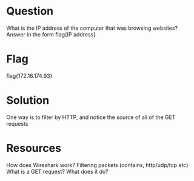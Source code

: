 # Question

What is the IP address of the computer that was browsing websites? Answer in the form flag{IP address}

# Flag
flag{172.16.174.93}

# Solution
One way is to filter by HTTP, and notice the source of all of the GET requests

# Resources
How does Wireshark work?
Filtering packets (contains, http/udp/tcp etc)
What is a GET request? What does it do?